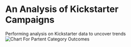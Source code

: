 # An Analysis of Kickstarter Campaigns
Performing analysis on Kickstarter data to uncover trends
![Chart For Partent Category Outcomes](Chartforparentcategoryoutcomes.png)


